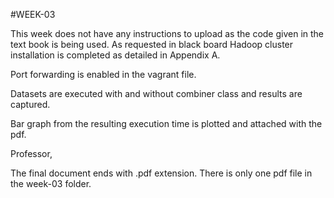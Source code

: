 #WEEK-03

This week does not have any instructions to upload as the code given in the text book is being used. 
As requested in black board Hadoop cluster installation is completed as detailed in Appendix A.

Port forwarding is enabled in the vagrant file.

Datasets are executed with and without combiner class and results are captured.

Bar graph from the resulting execution time is plotted and attached with the pdf.

Professor,

The final document ends with .pdf extension. There is only one pdf file in the week-03 folder. 
